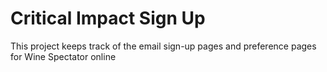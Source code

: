 # Critical Impact Sign Up

This project keeps track of the email sign-up pages and preference pages for Wine Spectator online